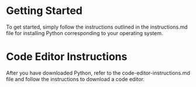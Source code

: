 # Getting Started
To get started, simply follow the instructions outlined in the instructions.md file for installing Python corresponding to your operating system.

# Code Editor Instructions
After you have downloaded Python, refer to the code-editor-instructions.md file and follow the instructions to download a code editor.



